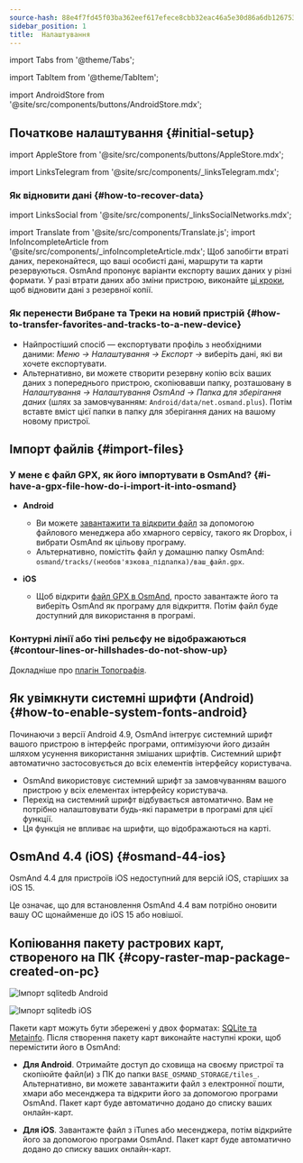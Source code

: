 ```yaml
---
source-hash: 88e4f7fd45f03ba362eef617efece8cbb32eac46a5e30d86a6db12675354fa56
sidebar_position: 1
title:  Налаштування
---
```


import Tabs from '@theme/Tabs';

import TabItem from '@theme/TabItem';

import AndroidStore from '@site/src/components/buttons/AndroidStore.mdx';
## Початкове налаштування {#initial-setup}
import AppleStore from '@site/src/components/buttons/AppleStore.mdx';

import LinksTelegram from '@site/src/components/_linksTelegram.mdx';
### Як відновити дані {#how-to-recover-data}
import LinksSocial from '@site/src/components/_linksSocialNetworks.mdx';

import Translate from '@site/src/components/Translate.js';
import InfoIncompleteArticle from '@site/src/components/_infoIncompleteArticle.mdx';
Щоб запобігти втраті даних, переконайтеся, що ваші особисті дані, маршрути та карти резервуються. OsmAnd пропонує варіанти експорту ваших даних у різні формати. У разі втрати даних або зміни пристрою, виконайте [ці кроки](https://osmand.net/docs/user/personal/import-export/#preventing-data-loss), щоб відновити дані з резервної копії.


### Як перенести Вибране та Треки на новий пристрій {#how-to-transfer-favorites-and-tracks-to-a-new-device}

- Найпростіший спосіб — експортувати профіль з необхідними даними: *Меню → Налаштування → Експорт →* виберіть дані, які ви хочете експортувати.
- Альтернативно, ви можете створити резервну копію всіх ваших даних з попереднього пристрою, скопіювавши папку, розташовану в *Налаштування → Налаштування OsmAnd → Папка для зберігання даних* (шлях за замовчуванням: `Android/data/net.osmand.plus`). Потім вставте вміст цієї папки в папку для зберігання даних на вашому новому пристрої.


## Імпорт файлів {#import-files}

### У мене є файл GPX, як його імпортувати в OsmAnd? {#i-have-a-gpx-file-how-do-i-import-it-into-osmand}

- **Android**
    - Ви можете [завантажити та відкрити файл](../navigation/setup/gpx-navigation.md) за допомогою файлового менеджера або хмарного сервісу, такого як Dropbox, і вибрати OsmAnd як цільову програму.
    - Альтернативно, помістіть файл у домашню папку OsmAnd: `osmand/tracks/(необов'язкова_підпапка)/ваш_файл.gpx`.

- **iOS**
    - Щоб відкрити [файл GPX в OsmAnd](../navigation/setup/gpx-navigation.md), просто завантажте його та виберіть OsmAnd як програму для відкриття. Потім файл буде доступний для використання в програмі.

### Контурні лінії або тіні рельєфу не відображаються {#contour-lines-or-hillshades-do-not-show-up}

Докладніше про [плагін Топографія](../plugins/topography.md).


## Як увімкнути системні шрифти (Android) {#how-to-enable-system-fonts-android}

Починаючи з версії Android 4.9, OsmAnd інтегрує системний шрифт вашого пристрою в інтерфейс програми, оптимізуючи його дизайн шляхом усунення використання змішаних шрифтів. Системний шрифт автоматично застосовується до всіх елементів інтерфейсу користувача.

- OsmAnd використовує системний шрифт за замовчуванням вашого пристрою у всіх елементах інтерфейсу користувача.
- Перехід на системний шрифт відбувається автоматично. Вам не потрібно налаштовувати будь-які параметри в програмі для цієї функції.
- Ця функція не впливає на шрифти, що відображаються на карті.


## OsmAnd 4.4 (iOS) {#osmand-44-ios}

OsmAnd 4.4 для пристроїв iOS недоступний для версій iOS, старіших за iOS 15.

Це означає, що для встановлення OsmAnd 4.4 вам потрібно оновити вашу ОС щонайменше до iOS 15 або новішої.


<!--
## Storage on an SD card (Android) {#storage-on-an-sd-card-android}

:::note
When you *turn on a USB drive to share files* with a computer or disconnect the SD card through system settings, the external drive is disconnected from the device and all applications running on the external drive are **immediately terminated**. You can [read more here](https://developer.android.com/guide/topics/data/install-location).
:::

### To move the OsmAnd home (maps) folder to an external SD card: {#to-move-the-osmand-home-maps-folder-to-an-external-sd-card}

-   Go to *Settings (on the start screen) →  OsmAnd Settings → Data storage folder*
-   Change the value to a path pointing to the external SD card, on many
    Android systems may contain `/storage/extSdCard` or similar.
    Please note that some versions of Android strictly limit your choice
    of which path will be write-accessible for apps.
-   You are then asked if the contents of the OsmAnd data folder should be moved from
    internal memory to the external SD card.
    You may also perform this manually using a built-in file manager app on the device or via
    connecting the device to a computer as external storage and performing the move from there.


### How do I use my SD card with OsmAnd under Android 4.4+ and 5 {#how-do-i-use-my-sd-card-with-osmand-under-android-44-and-5}

If you update your Android to version 4.4.x, you will experience a known
Android issue with the `WRITE_EXTERNAL_STORAGE` permission: Android has
changed the rules so that from now on no application can write to the
external SD card anywhere outside its new standard folder
`Android/data/[PACKAGE-NAME]`. If OsmAnd was installed before updating
your device to Android 4.4.x, it will continue to work (read-only) with
the old, non-standard osmand folder, but won't be able to update any map
and other files there.

Solutions:

-   Move OsmAnd's data folder osmand to the internal storage. \
     **Drawback:** Internal storage can be rather small.
-   Move OsmAnd's data folder osmand into its standard SD folder, \
    for OsmAnd+ : `(extSdCard)/Android/data/net.osmand.plus/files` \
    for OsmAnd : `(extSdCard)/Android/data/net.osmand/files` \
     **Caution:** Whenever you uninstall OsmAnd now, all your data will
    be erased as well! (Unless you unmount your SD card, or rename the
    net.osmand(.plus) folder before de-installation.)

If you manually want to perform the necessary copies/moves, either use a
PC to perform this action on the SD card, or on the device itself use
the file manager tool **which came pre-installed with your Android**
(only these methods will have the necessary write permission). All copy operations
may also be invoked in OsmAnd itself via `Menu/Settings/General/Data
storage folder` but the copy operations may take a long time or result in
errors (e.g. if the SD card is too full).
-->


## Копіювання пакету растрових карт, створеного на ПК {#copy-raster-map-package-created-on-pc}

<Tabs groupId="operating-systems">

<TabItem value="android" label="Android">

![Імпорт sqlitedb Android](@site/static/img/plugins/online-maps/import-sqlitedb-android.png)

</TabItem>

<TabItem value="ios" label="iOS">

![Імпорт sqlitedb iOS](@site/static/img/plugins/online-maps/import-sqlitedb-ios.png)  

</TabItem>

</Tabs>

Пакети карт можуть бути збережені у двох форматах: [SQLite та Metainfo](https://osmand.net/docs/user/map/raster-maps). Після створення пакету карт виконайте наступні кроки, щоб перемістити його в OsmAnd:

- **Для Android**. Отримайте доступ до сховища на своєму пристрої та скопіюйте файл(и) з ПК до папки `BASE_OSMAND_STORAGE/tiles_`. Альтернативно, ви можете завантажити файл з електронної пошти, хмари або месенджера та відкрити його за допомогою програми OsmAnd. Пакет карт буде автоматично додано до списку ваших онлайн-карт.

- **Для iOS**. Завантажте файл з iTunes або месенджера, потім відкрийте його за допомогою програми OsmAnd. Пакет карт буде автоматично додано до списку ваших онлайн-карт.